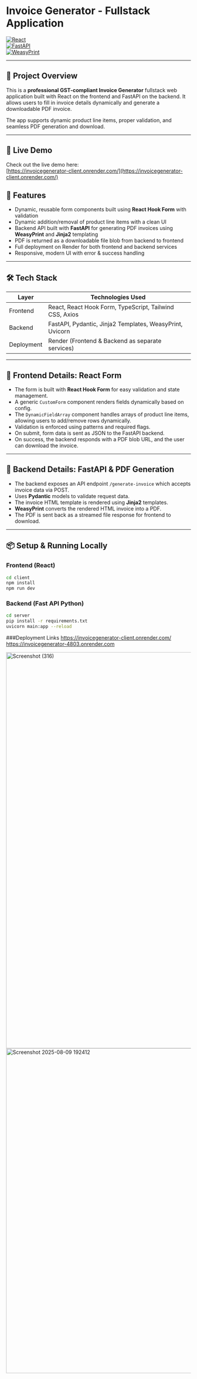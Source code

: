 # Invoice Generator - Fullstack Application

[![React](https://img.shields.io/badge/Frontend-React-blue)](https://reactjs.org/)  
[![FastAPI](https://img.shields.io/badge/Backend-FastAPI-green)](https://fastapi.tiangolo.com/)  
[![WeasyPrint](https://img.shields.io/badge/PDF-WeasyPrint-orange)](https://weasyprint.org/)  

---

## 🚀 Project Overview

This is a **professional GST-compliant Invoice Generator** fullstack web application built with React on the frontend and FastAPI on the backend. It allows users to fill in invoice details dynamically and generate a downloadable PDF invoice.

The app supports dynamic product line items, proper validation, and seamless PDF generation and download.

---

## 🔗 Live Demo

Check out the live demo here:  
[https://invoicegenerator-client.onrender.com/](https://invoicegenerator-client.onrender.com/)

## 🎯 Features

- Dynamic, reusable form components built using **React Hook Form** with validation
- Dynamic addition/removal of product line items with a clean UI
- Backend API built with **FastAPI** for generating PDF invoices using **WeasyPrint** and **Jinja2** templating
- PDF is returned as a downloadable file blob from backend to frontend
- Full deployment on Render for both frontend and backend services
- Responsive, modern UI with error & success handling

---

## 🛠 Tech Stack

| Layer       | Technologies Used                            |
|-------------|---------------------------------------------|
| Frontend   | React, React Hook Form, TypeScript, Tailwind CSS, Axios |
| Backend    | FastAPI, Pydantic, Jinja2 Templates, WeasyPrint, Uvicorn |
| Deployment | Render (Frontend & Backend as separate services) |

---

## 📝 Frontend Details: React Form

- The form is built with **React Hook Form** for easy validation and state management.
- A generic `CustomForm` component renders fields dynamically based on config.
- The `DynamicFieldArray` component handles arrays of product line items, allowing users to add/remove rows dynamically.
- Validation is enforced using patterns and required flags.
- On submit, form data is sent as JSON to the FastAPI backend.
- On success, the backend responds with a PDF blob URL, and the user can download the invoice.

---

## 🔧 Backend Details: FastAPI & PDF Generation

- The backend exposes an API endpoint `/generate-invoice` which accepts invoice data via POST.
- Uses **Pydantic** models to validate request data.
- The invoice HTML template is rendered using **Jinja2** templates.
- **WeasyPrint** converts the rendered HTML invoice into a PDF.
- The PDF is sent back as a streamed file response for frontend to download.

---

## 📦 Setup & Running Locally

### Frontend (React)

```bash
cd client
npm install
npm run dev
```


### Backend (Fast API Python)

```bash
cd server
pip install -r requirements.txt
uvicorn main:app --reload
```
###Deployment Links
https://invoicegenerator-client.onrender.com/
https://invoicegenerator-4803.onrender.com


<img width="1920" height="1080" alt="Screenshot (316)" src="https://github.com/user-attachments/assets/b7cb9e00-c16e-4a3b-9148-b7cf75c1442d" />

<img width="1894" height="886" alt="Screenshot 2025-08-09 192412" src="https://github.com/user-attachments/assets/bd84dd46-122e-44a4-a385-065a8bd44b5f" />

